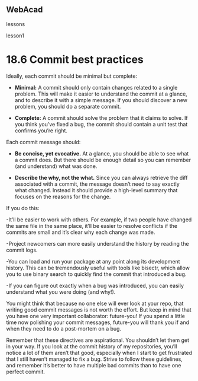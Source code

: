 ## WebAcad
lessons

lesson1

# 18.6 Commit best practices
Ideally, each commit should be minimal but complete:

- **Minimal:** A commit should only contain changes related to a single problem. This will make it easier to understand the commit at a glance, and to describe it with a simple message. If you should discover a new problem, you should do a separate commit.

- **Complete:** A commit should solve the problem that it claims to solve. If you think you’ve fixed a bug, the commit should contain a unit test that confirms you’re right.

Each commit message should:

- **Be concise, yet evocative.** At a glance, you should be able to see what a commit does. But there should be enough detail so you can remember (and understand) what was done.

- **Describe the why, not the what.** Since you can always retrieve the diff associated with a commit, the message doesn’t need to say exactly what changed. Instead it should provide a high-level summary that focuses on the reasons for the change.

If you do this:

-It’ll be easier to work with others. For example, if two people have changed the same file in the same place, it’ll be easier to resolve conflicts if the commits are small and it’s clear why each change was made.

-Project newcomers can more easily understand the history by reading the commit logs.

-You can load and run your package at any point along its development history. This can be tremendously useful with tools like bisectr, which allow you to use binary search to quickly find the commit that introduced a bug.

-If you can figure out exactly when a bug was introduced, you can easily understand what you were doing (and why!).

You might think that because no one else will ever look at your repo, that writing good commit messages is not worth the effort. But keep in mind that you have one very important collaborator: future-you! If you spend a little time now polishing your commit messages, future-you will thank you if and when they need to do a post-mortem on a bug.

Remember that these directives are aspirational. You shouldn’t let them get in your way. If you look at the commit history of my repositories, you’ll notice a lot of them aren’t that good, especially when I start to get frustrated that I still haven’t managed to fix a bug. Strive to follow these guidelines, and remember it’s better to have multiple bad commits than to have one perfect commit.


